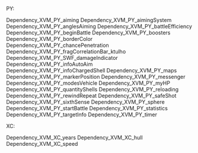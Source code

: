 PY:

Dependency_XVM_PY_aiming
Dependency_XVM_PY_aimingSystem
Dependency_XVM_PY_anglesAiming
Dependency_XVM_PY_battleEfficiency
Dependency_XVM_PY_beginBattle
Dependency_XVM_PY_boosters
Dependency_XVM_PY_borderColor
Dependency_XVM_PY_chancePenetration
Dependency_XVM_PY_fragCorrelationBar_ktulho
Dependency_XVM_PY_SWF_damageIndicator
Dependency_XVM_PY_infoAutoAim
Dependency_XVM_PY_infoChargedShell
Dependency_XVM_PY_maps
Dependency_XVM_PY_markerPosition
Dependency_XVM_PY_messenger
Dependency_XVM_PY_modesVehicle
Dependency_XVM_PY_myHP
Dependency_XVM_PY_quantityShells
Dependency_XVM_PY_reloading
Dependency_XVM_PY_rewindRepeat
Dependency_XVM_PY_safeShot
Dependency_XVM_PY_sixthSense
Dependency_XVM_PY_sphere
Dependency_XVM_PY_startBattle
Dependency_XVM_PY_statistics
Dependency_XVM_PY_targetInfo
Dependency_XVM_PY_timer
 

XC:
 
Dependency_XVM_XC_years
Dependency_XVM_XC_hull
Dependency_XVM_XC_speed
